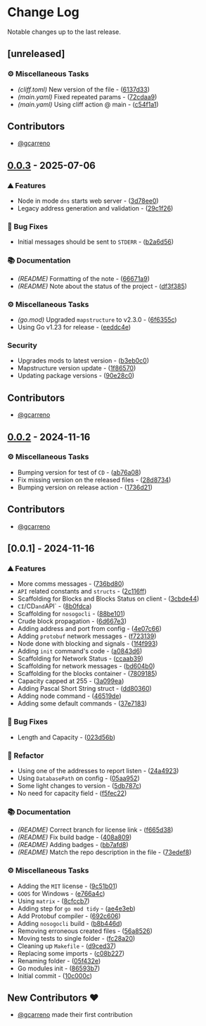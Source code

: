 # Change Log

Notable changes up to the last release.

## [unreleased]

### ⚙️ Miscellaneous Tasks

- *(cliff.toml)* New version of the file - ([6137d33](https://github.com/Friends-Of-Noso/NosoGo/commit/6137d33517e9364b4a61a8501195bfedfbbc6518))
- *(main.yaml)* Fixed repeated params - ([72cdaa9](https://github.com/Friends-Of-Noso/NosoGo/commit/72cdaa9617202d80a1ccd29bdc2fad3b656555b5))
- *(main.yaml)* Using cliff action @ main - ([c54f1a1](https://github.com/Friends-Of-Noso/NosoGo/commit/c54f1a1b32eb061b599910e2375f08d4af7bce63))

## Contributors

* [@gcarreno](https://github.com/gcarreno)

## [0.0.3](https://github.com/Friends-Of-Noso/NosoGo/compare/v0.0.2..v0.0.3) - 2025-07-06

### ⛰️  Features

- Node in mode `dns` starts web server - ([3d78ee0](https://github.com/Friends-Of-Noso/NosoGo/commit/3d78ee08e1c94c8cd16e38ea80917efee9ab6df4))
- Legacy address generation and validation - ([29c1f26](https://github.com/Friends-Of-Noso/NosoGo/commit/29c1f263c859256b24de35431179d248d690e277))

### 🐛 Bug Fixes

- Initial messages should be sent to `STDERR` - ([b2a6d56](https://github.com/Friends-Of-Noso/NosoGo/commit/b2a6d56ac88592bd4b6f8ee2d3019f032a991f80))

### 📚 Documentation

- *(README)* Formatting of the note - ([66671a9](https://github.com/Friends-Of-Noso/NosoGo/commit/66671a9a51366e894d0e35d06fcfc79847001ee1))
- *(README)* Note about the status of the project - ([df3f385](https://github.com/Friends-Of-Noso/NosoGo/commit/df3f38587fb98dc561ec6882d3528de1aeca64f8))

### ⚙️ Miscellaneous Tasks

- *(go.mod)* Upgraded `mapstructure` to v2.3.0 - ([6f6355c](https://github.com/Friends-Of-Noso/NosoGo/commit/6f6355c63e9ee664e829829e0d0f1fc99bc97f12))
- Using Go v1.23 for release - ([eeddc4e](https://github.com/Friends-Of-Noso/NosoGo/commit/eeddc4e305a6c2bf3ed36198f8753e58318c6df6))

### Security

- Upgrades mods to latest version - ([b3eb0c0](https://github.com/Friends-Of-Noso/NosoGo/commit/b3eb0c0c2b8dd95a65e0edd867ebaf12472c6616))
- Mapstructure version update - ([1f86570](https://github.com/Friends-Of-Noso/NosoGo/commit/1f86570a767df6370bb82e8be526add3db2d43f6))
- Updating package versions - ([90e28c0](https://github.com/Friends-Of-Noso/NosoGo/commit/90e28c04e9312db3fa2728dc85ec9761b8615c6d))

## Contributors

* [@gcarreno](https://github.com/gcarreno)

## [0.0.2](https://github.com/Friends-Of-Noso/NosoGo/compare/v0.0.1..v0.0.2) - 2024-11-16

### ⚙️ Miscellaneous Tasks

- Bumping version for test of `CD` - ([ab76a08](https://github.com/Friends-Of-Noso/NosoGo/commit/ab76a080822114a8065a2d2e50daea7f6fd752d3))
- Fix missing version on the released files - ([28d8734](https://github.com/Friends-Of-Noso/NosoGo/commit/28d8734068acd9521e970d039eba5cb9c28a986f))
- Bumping version on release action - ([1736d21](https://github.com/Friends-Of-Noso/NosoGo/commit/1736d218915dfe1ac367a842438c89cdf163f3f9))

## Contributors

* [@gcarreno](https://github.com/gcarreno)

## [0.0.1] - 2024-11-16

### ⛰️  Features

- More comms messages - ([736bd80](https://github.com/Friends-Of-Noso/NosoGo/commit/736bd801b45e2f0a88631f5eb3136511edd87d66))
- `API` related constants and `structs` - ([2c116ff](https://github.com/Friends-Of-Noso/NosoGo/commit/2c116ff1ee0e3f87e90ce76bbf4f3e8e0d5f72e1))
- Scaffolding for Blocks and Blocks Status on client - ([3cbde44](https://github.com/Friends-Of-Noso/NosoGo/commit/3cbde44fdbddd6898795be787c631a89a6cc94ea))
- `CI`/CD` and `API` - ([8b0fdca](https://github.com/Friends-Of-Noso/NosoGo/commit/8b0fdcaccc7a204c49b3e49864bf7f3a9c96090b))
- Scaffolding for `nosogocli` - ([88be101](https://github.com/Friends-Of-Noso/NosoGo/commit/88be101c9dbf9e8ebe97615cb54e73fff70e3ab4))
- Crude block propagation - ([6d667e3](https://github.com/Friends-Of-Noso/NosoGo/commit/6d667e317b8570ced8347718a4e7cbc3c390a8d0))
- Adding address and port from config - ([4e07c66](https://github.com/Friends-Of-Noso/NosoGo/commit/4e07c66b1cc8e27e4fc7b1a98d976030523c0c3c))
- Adding `protobuf` network messages - ([f723139](https://github.com/Friends-Of-Noso/NosoGo/commit/f723139563ba6de25ab428298de3d984826d5ffa))
- Node done with blocking and signals - ([1f4f993](https://github.com/Friends-Of-Noso/NosoGo/commit/1f4f993ebcd1aa1c007e854741c278d8b2526068))
- Adding `init` command's code - ([a0843d6](https://github.com/Friends-Of-Noso/NosoGo/commit/a0843d61a8194e3d5ad04e83a8d3739e9645e68d))
- Scaffolding for Network Status - ([ccaab39](https://github.com/Friends-Of-Noso/NosoGo/commit/ccaab392f406753a2266d69907936dbcb25ad737))
- Scaffolding for network messages - ([bd604b0](https://github.com/Friends-Of-Noso/NosoGo/commit/bd604b0b68f7c2029abf156c3c1aace98dc5dfd2))
- Scaffolding for the blocks container - ([7809185](https://github.com/Friends-Of-Noso/NosoGo/commit/7809185bf76772cb93e80fb1d13b0bb03812721d))
- Capacity capped at 255 - ([3a099ea](https://github.com/Friends-Of-Noso/NosoGo/commit/3a099ea6807a4e064978660b9c0177bca30a5331))
- Adding Pascal Short String struct - ([dd80360](https://github.com/Friends-Of-Noso/NosoGo/commit/dd803602b0c44242a44d4035f78402b53aa1b277))
- Adding node command - ([46519de](https://github.com/Friends-Of-Noso/NosoGo/commit/46519de17429ebb139dc123da4f03a8799f39705))
- Adding some default commands - ([37e7183](https://github.com/Friends-Of-Noso/NosoGo/commit/37e7183daf2ab04eede3cb3daf55545a295405e2))

### 🐛 Bug Fixes

- Length and Capacity - ([023d56b](https://github.com/Friends-Of-Noso/NosoGo/commit/023d56b2d73c019afb7f2c683d486b83313a1583))

### 🚜 Refactor

- Using one of the addresses to report listen - ([24a4923](https://github.com/Friends-Of-Noso/NosoGo/commit/24a49234bacd8cf8123414793425834f2793443a))
- Using `DatabasePath` on config - ([05aa952](https://github.com/Friends-Of-Noso/NosoGo/commit/05aa9525782094243f8924ff479811d07da6147c))
- Some light changes to version - ([5db787c](https://github.com/Friends-Of-Noso/NosoGo/commit/5db787c86c5761c0c9b6c0f9867d338df7782adc))
- No need for capacity field - ([f5fec22](https://github.com/Friends-Of-Noso/NosoGo/commit/f5fec22e83445eb16ccf81efe5bde461b41fcf93))

### 📚 Documentation

- *(README)* Correct branch for license link - ([f665d38](https://github.com/Friends-Of-Noso/NosoGo/commit/f665d38a42ca080de4eb7191c8a55805dde5c728))
- *(README)* Fix build badge - ([408a809](https://github.com/Friends-Of-Noso/NosoGo/commit/408a80916a92743fbf8a1a2652af7aeb9d5b931c))
- *(README)* Adding badges - ([bb7afd8](https://github.com/Friends-Of-Noso/NosoGo/commit/bb7afd8845cb530ff381373ebff64406fb37a5c3))
- *(README)* Match the repo description in the file - ([73edef8](https://github.com/Friends-Of-Noso/NosoGo/commit/73edef881e7ff904a0d0e7b644946cdee84284dd))

### ⚙️ Miscellaneous Tasks

- Adding the `MIT` license - ([9c51b01](https://github.com/Friends-Of-Noso/NosoGo/commit/9c51b01cb825a3989269828b3c6cf74f4405bdf2))
- `GOOS` for Windows - ([e766a4c](https://github.com/Friends-Of-Noso/NosoGo/commit/e766a4c524dbbd12b33aac5f8b40fbeb1631ad1e))
- Using `matrix` - ([8cfccb7](https://github.com/Friends-Of-Noso/NosoGo/commit/8cfccb715c87ea5b4de578fa8ffea51244f139e7))
- Adding step for `go mod tidy` - ([ae4e3eb](https://github.com/Friends-Of-Noso/NosoGo/commit/ae4e3eb1236b35bd461c9db01c4bc86d23e78778))
- Add Protobuf compiler - ([692c606](https://github.com/Friends-Of-Noso/NosoGo/commit/692c6067bebca149e61259f80daec9f71b8fb6ce))
- Adding `nosogocli` build - ([b8b446d](https://github.com/Friends-Of-Noso/NosoGo/commit/b8b446dbd6035dbddfd6a5d2e14a269e3d0be625))
- Removing erroneous created files - ([56a8526](https://github.com/Friends-Of-Noso/NosoGo/commit/56a8526a88ed98fa34bef1ff7dad22c5fc601959))
- Moving tests to single folder - ([fc28a20](https://github.com/Friends-Of-Noso/NosoGo/commit/fc28a2019eeeac9219772a303de35278a55b8a6b))
- Cleaning up `Makefile` - ([d9ced37](https://github.com/Friends-Of-Noso/NosoGo/commit/d9ced3793f4f01a7f5507b710c1979890b960746))
- Replacing some imports - ([c08b227](https://github.com/Friends-Of-Noso/NosoGo/commit/c08b22713211506c0489a6c89dbf6a96824afd2c))
- Renaming folder - ([05f432e](https://github.com/Friends-Of-Noso/NosoGo/commit/05f432e08cf6ba1b6eca01dfe443d2ef7f74fd12))
- Go modules init - ([86593b7](https://github.com/Friends-Of-Noso/NosoGo/commit/86593b72b49100f5a87d656c46ea9e2b5220c607))
- Initial commit - ([10c000c](https://github.com/Friends-Of-Noso/NosoGo/commit/10c000c5bd70ea10ae36cae795c3f52596e2b7f5))

## New Contributors ❤️

* [@gcarreno](https://github.com/gcarreno) made their first contribution

